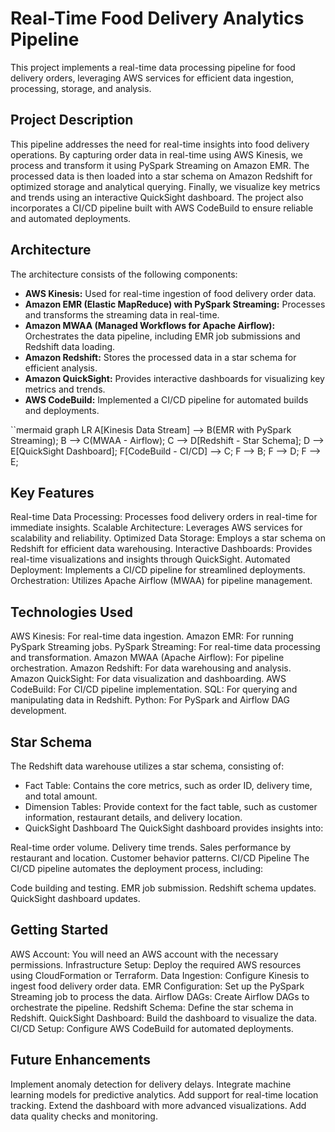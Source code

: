 # Real-Time Food Delivery Analytics Pipeline
This project implements a real-time data processing pipeline for food delivery orders, leveraging AWS services for efficient data ingestion, processing, storage, and analysis.

## Project Description

This pipeline addresses the need for real-time insights into food delivery operations. By capturing order data in real-time using AWS Kinesis, we process and transform it using PySpark Streaming on Amazon EMR. The processed data is then loaded into a star schema on Amazon Redshift for optimized storage and analytical querying. Finally, we visualize key metrics and trends using an interactive QuickSight dashboard. The project also incorporates a CI/CD pipeline built with AWS CodeBuild to ensure reliable and automated deployments.

## Architecture

The architecture consists of the following components:

* **AWS Kinesis:** Used for real-time ingestion of food delivery order data.
* **Amazon EMR (Elastic MapReduce) with PySpark Streaming:** Processes and transforms the streaming data in real-time.
* **Amazon MWAA (Managed Workflows for Apache Airflow):** Orchestrates the data pipeline, including EMR job submissions and Redshift data loading.
* **Amazon Redshift:** Stores the processed data in a star schema for efficient analysis.
* **Amazon QuickSight:** Provides interactive dashboards for visualizing key metrics and trends.
* **AWS CodeBuild:** Implemented a CI/CD pipeline for automated builds and deployments.

``mermaid
graph LR
    A[Kinesis Data Stream] --> B(EMR with PySpark Streaming);
    B --> C(MWAA - Airflow);
    C --> D[Redshift - Star Schema];
    D --> E[QuickSight Dashboard];
    F[CodeBuild - CI/CD] --> C;
    F --> B;
    F --> D;
    F --> E;

## Key Features
Real-time Data Processing: Processes food delivery orders in real-time for immediate insights.
Scalable Architecture: Leverages AWS services for scalability and reliability.
Optimized Data Storage: Employs a star schema on Redshift for efficient data warehousing.
Interactive Dashboards: Provides real-time visualizations and insights through QuickSight.
Automated Deployment: Implements a CI/CD pipeline for streamlined deployments.
Orchestration: Utilizes Apache Airflow (MWAA) for pipeline management.

## Technologies Used
AWS Kinesis: For real-time data ingestion.
Amazon EMR: For running PySpark Streaming jobs.
PySpark Streaming: For real-time data processing and transformation.
Amazon MWAA (Apache Airflow): For pipeline orchestration.
Amazon Redshift: For data warehousing and analysis.
Amazon QuickSight: For data visualization and dashboarding.
AWS CodeBuild: For CI/CD pipeline implementation.
SQL: For querying and manipulating data in Redshift.
Python: For PySpark and Airflow DAG development.

## Star Schema
The Redshift data warehouse utilizes a star schema, consisting of:

- Fact Table: Contains the core metrics, such as order ID, delivery time, and total amount.
- Dimension Tables: Provide context for the fact table, such as customer information, restaurant details, and delivery location.
- QuickSight Dashboard
The QuickSight dashboard provides insights into:

Real-time order volume.
Delivery time trends.
Sales performance by restaurant and location.
Customer behavior patterns.
CI/CD Pipeline
The CI/CD pipeline automates the deployment process, including:

Code building and testing.
EMR job submission.
Redshift schema updates.
QuickSight dashboard updates.

## Getting Started
AWS Account: You will need an AWS account with the necessary permissions.
Infrastructure Setup: Deploy the required AWS resources using CloudFormation or Terraform.
Data Ingestion: Configure Kinesis to ingest food delivery order data.
EMR Configuration: Set up the PySpark Streaming job to process the data.
Airflow DAGs: Create Airflow DAGs to orchestrate the pipeline.
Redshift Schema: Define the star schema in Redshift.
QuickSight Dashboard: Build the dashboard to visualize the data.
CI/CD Setup: Configure AWS CodeBuild for automated deployments.

## Future Enhancements
Implement anomaly detection for delivery delays.
Integrate machine learning models for predictive analytics.
Add support for real-time location tracking.
Extend the dashboard with more advanced visualizations.
Add data quality checks and monitoring.
